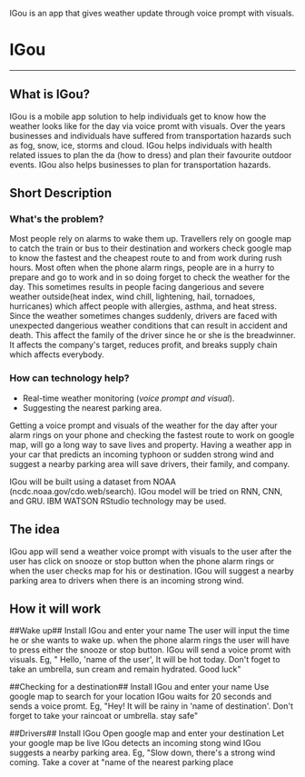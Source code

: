 
IGou is an app that gives weather update through voice prompt with visuals.

# IGou #   
_______________________________________________________________________________________________________________________________________________  

## What is IGou? ##
IGou is a mobile app solution to help individuals get to know how the weather looks like for the day via voice promt with visuals. Over the years businesses and individuals have suffered from transportation hazards such as fog, snow, ice, storms and cloud. IGou helps individuals with health related issues to plan the da (how to dress) and plan their favourite outdoor events. IGou also helps businesses to plan for transportation hazards. 


## Short Description <a name="Short-Description"></a>

### What's the problem?
Most people rely on alarms to wake them up. Travellers rely on google map to catch the train or bus to their destination and workers check google map to know the fastest and the cheapest route to and from work during rush hours. Most often when the phone alarm rings, people are in a hurry to prepare and go to work and in so doing forget to check the weather for the day. This sometimes results in people facing dangerious and severe weather outside(heat index, wind chill, lightening, hail, tornadoes, hurricanes) which affect people with allergies, asthma, and heat stress. 
Since the weather sometimes changes suddenly, drivers are faced with unexpected dangerious weather conditions that can result in accident and death.  This affect the family of the driver since he or she is the breadwinner. It affects the company's target, reduces profit, and breaks supply chain which affects everybody.  


### How can technology help?

* Real-time weather monitoring (*voice prompt and visual*).
* Suggesting the nearest parking area.

Getting a voice prompt and visuals of the weather for the day after your alarm rings on your phone and checking the fastest route to work on google map, will go a long way to save lives and property. Having a weather app in your car that predicts an incoming typhoon or sudden strong wind and suggest a nearby parking area will save drivers, their family, and company.

IGou will be built using a dataset from NOAA (ncdc.noaa.gov/cdo.web/search). IGou model will be tried on RNN, CNN, and GRU. IBM WATSON RStudio technology may be used. 


## The idea 
IGou app will send a weather voice prompt with visuals to the user after the user has click on snooze or stop button when the phone alarm rings or when the user checks map for his or destination. IGou will suggest a nearby parking area to drivers when there is an incoming strong wind.

## How it will work
##Wake up##
Install IGou and enter your name
The user will input the time he or she wants to wake up.
when the phone alarm rings the user will have to press either the snooze or stop button.
IGou will send a voice promt with visuals. Eg, " Hello, 'name of the user', It will be hot today. Don't foget to take an umbrella, sun cream and remain hydrated. Good luck"

##Checking for a destination##
Install IGou and enter your name
Use google map to search for your location
IGou waits for 20 seconds and sends a voice promt. Eg, "Hey! It will be rainy in 'name of destination'. Don't forget to take your raincoat or umbrella. stay safe"

##Drivers##
Install IGou
Open google map and enter your destination
Let your google map be live
IGou detects an incoming stong wind 
IGou suggests a nearby parking area. Eg, "Slow down, there's a strong wind coming. Take a cover at "name of the nearest parking place


